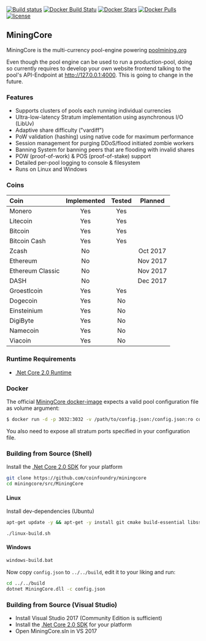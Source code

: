 [![Build status](https://ci.appveyor.com/api/projects/status/nbvaa55gu3icd1q8?svg=true)](https://ci.appveyor.com/project/oliverw/miningcore)
[![Docker Build Statu](https://img.shields.io/docker/build/coinfoundry/miningcore-docker.svg)](https://hub.docker.com/r/coinfoundry/miningcore-docker/)
[![Docker Stars](https://img.shields.io/docker/stars/coinfoundry/miningcore-docker.svg)](https://hub.docker.com/r/coinfoundry/miningcore-docker/)
[![Docker Pulls](https://img.shields.io/docker/pulls/coinfoundry/miningcore-docker.svg)]()
[![license](https://img.shields.io/github/license/mashape/apistatus.svg)]()

## MiningCore

MiningCore is the multi-currency pool-engine powering [poolmining.org](https://poolmining.org)

Even though the pool engine can be used to run a production-pool, doing so currently requires to
develop your own website frontend talking to the pool's API-Endpoint at http://127.0.0.1:4000.
This is going to change in the future.

### Features

- Supports clusters of pools each running individual currencies
- Ultra-low-latency Stratum implementation using asynchronous I/O (LibUv)
- Adaptive share difficulty ("vardiff")
- PoW validation (hashing) using native code for maximum performance
- Session management for purging DDoS/flood initiated zombie workers
- Banning System for banning peers that are flooding with invalid shares
- POW (proof-of-work) & POS (proof-of-stake) support
- Detailed per-pool logging to console & filesystem
- Runs on Linux and Windows

### Coins

Coin | Implemented | Tested | Planned
:--- | :---: | :---: | :---:
Monero | Yes | Yes |
Litecoin | Yes | Yes |
Bitcoin | Yes | Yes |
Bitcoin Cash | Yes | Yes |
Zcash | No |  | Oct 2017
Ethereum | No |  | Nov 2017
Ethereum Classic | No |  | Nov 2017
DASH | No |  | Dec 2017
Groestlcoin | Yes | Yes |
Dogecoin | Yes | No |
Einsteinium | Yes | No |
DigiByte | Yes | No |
Namecoin | Yes | No |
Viacoin | Yes | No |

### Runtime Requirements

- [.Net Core 2.0 Runtime](https://www.microsoft.com/net/download/core#/runtime)

### Docker

The official [MiningCore docker-image](https://hub.docker.com/r/coinfoundry/miningcore-docker/) expects a valid pool configuration file as volume argument:

```bash
$ docker run -d -p 3032:3032 -v /path/to/config.json:/config.json:ro coinfoundry/miningcore-docker
```

You also need to expose all stratum ports specified in your configuration file.

### Building from Source (Shell)

Install the [.Net Core 2.0 SDK](https://www.microsoft.com/net/download/core) for your platform

```bash
git clone https://github.com/coinfoundry/miningcore
cd miningcore/src/MiningCore
```

#### Linux

Install dev-dependencies (Ubuntu)

```bash
apt-get update -y && apt-get -y install git cmake build-essential libssl-dev pkg-config libboost-all-dev
```
```bash
./linux-build.sh
```

#### Windows

```bash
windows-build.bat
```

Now copy <code>config.json</code> to <code>../../build</code>, edit it to your liking and run:

```bash
cd ../../build
dotnet MiningCore.dll -c config.json
```

### Building from Source (Visual Studio)

- Install Visual Studio 2017 (Community Edition is sufficient)
- Install the [.Net Core 2.0 SDK](https://www.microsoft.com/net/download/core) for your platform
- Open MiningCore.sln in VS 2017
